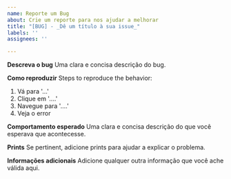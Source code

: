 ```yaml
---
name: Reporte um Bug
about: Crie um reporte para nos ajudar a melhorar
title: "[BUG] - _Dê um título à sua issue_"
labels: ''
assignees: ''

---
```


**Descreva o bug**
Uma clara e concisa descrição do bug.

**Como reproduzir**
Steps to reproduce the behavior:
1. Vá para '...'
2. Clique em '....'
3. Navegue para '....'
4. Veja o error

**Comportamento esperado**
Uma clara e concisa descrição do que você esperava que acontecesse.

**Prints**
Se pertinent, adicione prints para ajudar a explicar o problema.

**Informações adicionais**
Adicione qualquer outra informação que você ache válida aqui.
